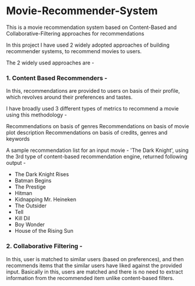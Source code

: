 # Movie-Recommender-System
This is a movie recommendation system based on Content-Based and Collaborative-Filtering approaches for recommendations

In this project I have used 2 widely adopted approaches of building recommender systems, to recommend movies to users.

The 2 widely used approaches are -

### 1. Content Based Recommenders -
In this, recommendations are provided to users on basis of their profile, which revolves around their preferences and tastes.

I have broadly used 3 different types of metrics to recommend a movie using this methodology - 

Recommendations on basis of genres
Recommendations on basis of movie plot description
Recommendations on basis of credits, genres and keywords

A sample recommendation list for an input movie - 'The Dark Knight', using the 3rd type of content-based recommendation engine, returned following output - 

* The Dark Knight Rises
* Batman Begins
* The Prestige
* Hitman
* Kidnapping Mr. Heineken
* The Outsider
* Tell
* Kill Dil
* Boy Wonder
* House of the Rising Sun

### 2. Collaborative Filtering -
In this, user is matched to similar users (based on preferences), and then recommends items that the similar users have liked against the provided input. Basically in this, users are matched and there is no need to extract information from the recommended item unlike content-based filters.
